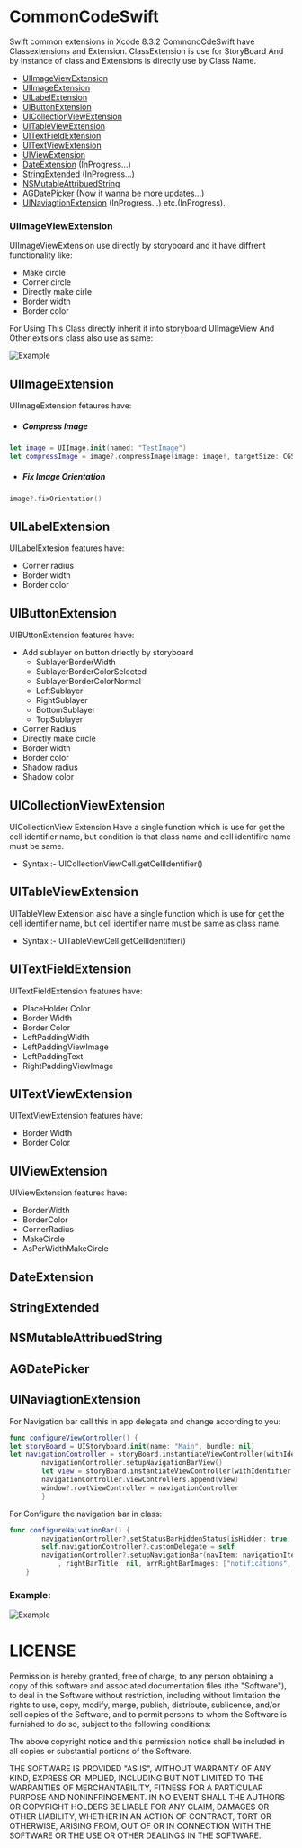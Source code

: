 # CommonCodeSwift
Swift common extensions in Xcode 8.3.2
CommonoCdeSwift have Classextensions and Extension.
ClassExtension is use for StoryBoard And by Instance of class and Extensions is directly use by Class Name.
  * [UIImageViewExtension](#uiimageviewextension)  
  * [UIImageExtension](#uiimageextension)
  * [UILabelExtension](#uilabelextension)
  * [UIButtonExtension](#uibuttonextension)
  * [UICollectionViewExtension](#uicollectionviewextension)
  * [UITableViewExtension](#uitableviewextension)
  * [UITextFieldExtension](#uitextfieldextension)
  * [UITextViewExtension](#uitextviewextension)
  * [UIViewExtension](#uiviewextension)
  * [DateExtension](#dateextension) (InProgress...)
  * [StringExtended](#stringextended) (InProgress...)
  * [NSMutableAttribuedString](#nsmutableattribuedstring)
  * [AGDatePicker](#agdatepicker) (Now it wanna be more updates...)
  * [UINaviagtionExtension](#uinaviagtionextension) (InProgress...)
  etc.(InProgress).
  
### UIImageViewExtension
UIImageViewExtension use directly by storyboard and it have diffrent functionality like:
* Make circle
* Corner circle
* Directly make cirle
* Border width 
* Border color

<p>For Using This Class directly inherit it into storyboard UIImageView And Other extsions class also use as same:<p>

![Example](https://github.com/aman19ish/CommonCodeSwift/blob/master/ExampleImages/UIImageViewExtensionInherit.png)

## UIImageExtension
UIImageExtension fetaures have:
* ##### Compress Image #####
```swift
let image = UIImage.init(named: "TestImage")
let compressImage = image?.compressImage(image: image!, targetSize: CGSize.init(width: 200, height: 200), compressionQuality: 0.50)
```
* ##### Fix Image Orientation #####
```swift
image?.fixOrientation()
```
## UILabelExtension
UILabelExtesion features have:
* Corner radius
* Border width
* Border color

## UIButtonExtension
UIBUttonExtension features have:
* Add sublayer on button driectly by storyboard
  * SublayerBorderWidth
  * SublayerBorderColorSelected
  * SublayerBorderColorNormal
  * LeftSublayer
  * RightSublayer
  * BottomSublayer
  * TopSublayer
* Corner Radius
* Directly make circle
* Border width
* Border color
* Shadow radius 
* Shadow color

## UICollectionViewExtension
UICollectionView Extension Have a single function which is use for get the cell identifier name, but condition is that class name and cell identifire name must be same.
- Syntax :- UICollectionViewCell.getCellIdentifier()

## UITableViewExtension
UITableVIew Extension also have a single function which is use for get the cell identifier name, but cell identifier name must be same as class name.
- Syntax :- UITableViewCell.getCellIdentifier()

## UITextFieldExtension
UITextFieldExtension features have:
* PlaceHolder Color
* Border Width
* Border Color
* LeftPaddingWidth
* LeftPaddingViewImage
* LeftPaddingText
* RightPaddingViewImage

## UITextViewExtension
UITextViewExtension features have:
* Border Width
* Border Color

## UIViewExtension
UIViewExtension features have:
* BorderWidth
* BorderColor
* CornerRadius
* MakeCircle
* AsPerWidthMakeCircle

## DateExtension
## StringExtended
## NSMutableAttribuedString
## AGDatePicker
## UINaviagtionExtension

For Navigation bar call this  in app delegate and change according to you:
```swift
func configureViewController() {
let storyBoard = UIStoryboard.init(name: "Main", bundle: nil)
let navigationController = storyBoard.instantiateViewController(withIdentifier: "controller") as! UINavigationController
        navigationController.setupNavigationBarView()
        let view = storyBoard.instantiateViewController(withIdentifier: "view") as! ViewController
        navigationController.viewControllers.append(view)
        window?.rootViewController = navigationController
        }
```
For Configure the navigation bar in class:
```swift
func configureNaivationBar() {
        navigationController?.setStatusBarHiddenStatus(isHidden: true, andNavigationBarHiddenStatus: false)
        self.navigationController?.customDelegate = self
        navigationController?.setupNavigationBar(navItem: navigationItem, title: "Testing", leftBarButtonType: .back, rightBarItemType: .threeIcon
            , rightBarTitle: nil, arrRightBarImages: ["notifications", "notifications", "notifications"])
    } 
```
    
### Example: ###

![Example](https://github.com/aman19ish/CommonCodeSwift/blob/master/ExampleImages/DeviceExample.png)

# LICENSE

<p>Permission is hereby granted, free of charge, to any person obtaining a copy
of this software and associated documentation files (the "Software"), to deal
in the Software without restriction, including without limitation the rights
to use, copy, modify, merge, publish, distribute, sublicense, and/or sell
copies of the Software, and to permit persons to whom the Software is
furnished to do so, subject to the following conditions:

The above copyright notice and this permission notice shall be included in all
copies or substantial portions of the Software.

THE SOFTWARE IS PROVIDED "AS IS", WITHOUT WARRANTY OF ANY KIND, EXPRESS OR
IMPLIED, INCLUDING BUT NOT LIMITED TO THE WARRANTIES OF MERCHANTABILITY,
FITNESS FOR A PARTICULAR PURPOSE AND NONINFRINGEMENT. IN NO EVENT SHALL THE
AUTHORS OR COPYRIGHT HOLDERS BE LIABLE FOR ANY CLAIM, DAMAGES OR OTHER
LIABILITY, WHETHER IN AN ACTION OF CONTRACT, TORT OR OTHERWISE, ARISING FROM,
OUT OF OR IN CONNECTION WITH THE SOFTWARE OR THE USE OR OTHER DEALINGS IN THE
SOFTWARE.<p>
